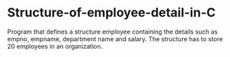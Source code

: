 # Structure-of-employee-detail-in-C
Program that defines a structure employee containing the details such as empno, empname, department name and salary. The structure has to store 20 employees in an organization.
